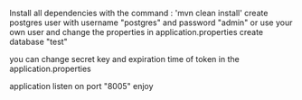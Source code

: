 Install all dependencies with the command : 'mvn clean install'
create postgres user with username "postgres" and password "admin" or use your own user and change the properties in application.properties
create database "test"

you can change secret key and expiration time of token in the application.properties

application listen on port "8005"
enjoy